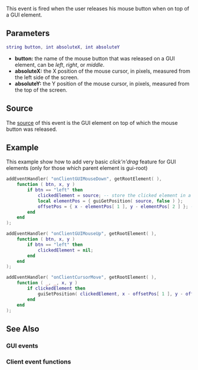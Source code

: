 This event is fired when the user releases his mouse button when on top of a GUI element.

Parameters
----------

``` lua
string button, int absoluteX, int absoluteY
```

-   **button:** the name of the mouse button that was released on a GUI element, can be *left*, *right*, or *middle*.
-   **absoluteX:** the X position of the mouse cursor, in pixels, measured from the left side of the screen.
-   **absoluteY:** the Y position of the mouse cursor, in pixels, measured from the top of the screen.

Source
------

The [source](/event_system#Event_source.md "wikilink") of this event is the GUI element on top of which the mouse button was released.

Example
-------

This example show how to add very basic *click'n'drag* feature for GUI elements (only for those which parent element is gui-root)

``` lua
addEventHandler( "onClientGUIMouseDown", getRootElement( ),
    function ( btn, x, y )
        if btn == "left" then
            clickedElement = source; -- store the clicked element in a global variable
            local elementPos = { guiGetPosition( source, false ) };
            offsetPos = { x - elementPos[ 1 ], y - elementPos[ 2 ] }; -- get the offset position
        end
    end
);

addEventHandler( "onClientGUIMouseUp", getRootElement( ),
    function ( btn, x, y )
        if btn == "left" then
            clickedElement = nil;
        end
    end
);

addEventHandler( "onClientCursorMove", getRootElement( ),
    function ( _, _, x, y )
        if clickedElement then
            guiSetPosition( clickedElement, x - offsetPos[ 1 ], y - offsetPos[ 2 ], false );
        end
    end
);
```

See Also
--------

### GUI events

### Client event functions
